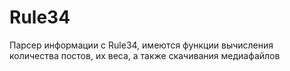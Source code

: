 # Rule34
Парсер информации с Rule34, имеются функции вычисления количества постов, их веса, а также скачивания медиафайлов
